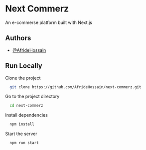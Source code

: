 
# Next Commerz

An e-commerse platform built with Next.js



## Authors

- [@AfrideHossain](https://www.github.com/AfrideHossain)


## Run Locally

Clone the project

```bash
  git clone https://github.com/AfrideHossain/next-commerz.git
```

Go to the project directory

```bash
  cd next-commerz
```

Install dependencies

```bash
  npm install
```

Start the server

```bash
  npm run start
```


